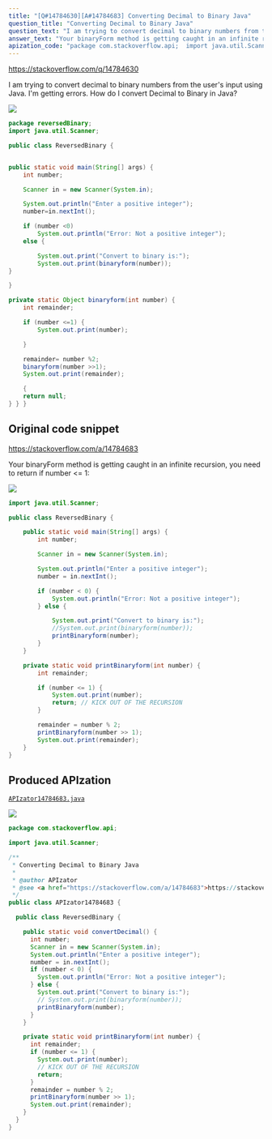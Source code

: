 ```yaml
---
title: "[Q#14784630][A#14784683] Converting Decimal to Binary Java"
question_title: "Converting Decimal to Binary Java"
question_text: "I am trying to convert decimal to binary numbers from the user's input using Java. I'm getting errors. How do I convert Decimal to Binary in Java?"
answer_text: "Your binaryForm method is getting caught in an infinite recursion, you need to return if number <= 1:"
apization_code: "package com.stackoverflow.api;  import java.util.Scanner;  /**  * Converting Decimal to Binary Java  *  * @author APIzator  * @see <a href=\"https://stackoverflow.com/a/14784683\">https://stackoverflow.com/a/14784683</a>  */ public class APIzator14784683 {    public class ReversedBinary {      public static void convertDecimal() {       int number;       Scanner in = new Scanner(System.in);       System.out.println(\"Enter a positive integer\");       number = in.nextInt();       if (number < 0) {         System.out.println(\"Error: Not a positive integer\");       } else {         System.out.print(\"Convert to binary is:\");         // System.out.print(binaryform(number));         printBinaryform(number);       }     }      private static void printBinaryform(int number) {       int remainder;       if (number <= 1) {         System.out.print(number);         // KICK OUT OF THE RECURSION         return;       }       remainder = number % 2;       printBinaryform(number >> 1);       System.out.print(remainder);     }   } }"
---
```


https://stackoverflow.com/q/14784630

I am trying to convert decimal to binary numbers from the user&#x27;s input using Java.
I&#x27;m getting errors.
How do I convert Decimal to Binary in Java?


<div class="code-logo"><img src="/stackoverflow.png" /></div>

```java
package reversedBinary;
import java.util.Scanner;

public class ReversedBinary {


public static void main(String[] args) {
    int number; 

    Scanner in = new Scanner(System.in);

    System.out.println("Enter a positive integer");
    number=in.nextInt();

    if (number <0)
        System.out.println("Error: Not a positive integer");
    else { 

        System.out.print("Convert to binary is:");
        System.out.print(binaryform(number));
}

}

private static Object binaryform(int number) {
    int remainder;

    if (number <=1) {
        System.out.print(number);

    }

    remainder= number %2; 
    binaryform(number >>1);
    System.out.print(remainder);

    { 
    return null;
} } }
```


## Original code snippet

https://stackoverflow.com/a/14784683

Your binaryForm method is getting caught in an infinite recursion, you need to return if number &lt;= 1:

<div class="code-logo"><img src="/stackoverflow.png" /></div>

```java
import java.util.Scanner;

public class ReversedBinary {

    public static void main(String[] args) {
        int number;

        Scanner in = new Scanner(System.in);

        System.out.println("Enter a positive integer");
        number = in.nextInt();

        if (number < 0) {
            System.out.println("Error: Not a positive integer");
        } else {

            System.out.print("Convert to binary is:");
            //System.out.print(binaryform(number));
            printBinaryform(number);
        }
    }

    private static void printBinaryform(int number) {
        int remainder;

        if (number <= 1) {
            System.out.print(number);
            return; // KICK OUT OF THE RECURSION
        }

        remainder = number % 2;
        printBinaryform(number >> 1);
        System.out.print(remainder);
    }
}
```

## Produced APIzation

[`APIzator14784683.java`](https://github.com/pasqualesalza/apization-temp-data/raw/master/search/APIzator14784683.java)

<div class="code-logo"><img src="/apizator.png" /></div>

```java
package com.stackoverflow.api;

import java.util.Scanner;

/**
 * Converting Decimal to Binary Java
 *
 * @author APIzator
 * @see <a href="https://stackoverflow.com/a/14784683">https://stackoverflow.com/a/14784683</a>
 */
public class APIzator14784683 {

  public class ReversedBinary {

    public static void convertDecimal() {
      int number;
      Scanner in = new Scanner(System.in);
      System.out.println("Enter a positive integer");
      number = in.nextInt();
      if (number < 0) {
        System.out.println("Error: Not a positive integer");
      } else {
        System.out.print("Convert to binary is:");
        // System.out.print(binaryform(number));
        printBinaryform(number);
      }
    }

    private static void printBinaryform(int number) {
      int remainder;
      if (number <= 1) {
        System.out.print(number);
        // KICK OUT OF THE RECURSION
        return;
      }
      remainder = number % 2;
      printBinaryform(number >> 1);
      System.out.print(remainder);
    }
  }
}

```